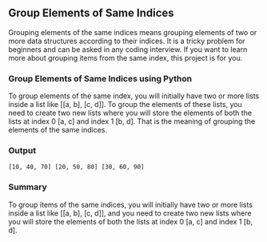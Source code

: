 ## Group Elements of Same Indices

Grouping elements of the same indices means grouping elements of two or more data structures according to their indices. It is a tricky problem for beginners and can be asked in any coding interview. If you want to learn more about grouping items from the same index, this project is for you.

### Group Elements of Same Indices using Python

To group elements of the same index, you will initially have two or more lists inside a list like [[a, b], [c, d]]. To group the elements of these lists, you need to create two new lists where you will store the elements of both the lists at index 0 [a, c] and index 1 [b, d]. That is the meaning of grouping the elements of the same indices.

### Output

```
[10, 40, 70] [20, 50, 80] [30, 60, 90]
```

### Summary

To group items of the same indices, you will initially have two or more lists inside a list like [[a, b], [c, d]], and you need to create two new lists where you will store the elements of both the lists at index 0 [a, c] and index 1 [b, d].